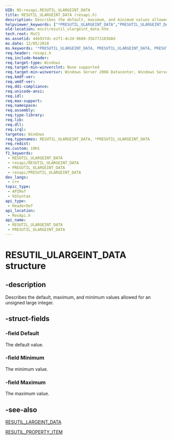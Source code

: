 ```yaml
---
UID: NS:resapi.RESUTIL_ULARGEINT_DATA
title: RESUTIL_ULARGEINT_DATA (resapi.h)
description: Describes the default, maximum, and minimum values allowed for an unsigned large integer.
helpviewer_keywords: ["*PRESUTIL_ULARGEINT_DATA","PRESUTIL_ULARGEINT_DATA","PRESUTIL_ULARGEINT_DATA structure pointer [Failover Cluster]","RESUTIL_ULARGEINT_DATA","RESUTIL_ULARGEINT_DATA structure [Failover Cluster]","_wolf_resutil_ulargeint_data","mscs.resutil_ulargeint_data","resapi/PRESUTIL_ULARGEINT_DATA","resapi/RESUTIL_ULARGEINT_DATA"]
old-location: mscs\resutil_ulargeint_data.htm
tech.root: MsCS
ms.assetid: 44b937dc-e2f1-4c2d-9689-35b772103b8d
ms.date: 12/05/2018
ms.keywords: '*PRESUTIL_ULARGEINT_DATA, PRESUTIL_ULARGEINT_DATA, PRESUTIL_ULARGEINT_DATA structure pointer [Failover Cluster], RESUTIL_ULARGEINT_DATA, RESUTIL_ULARGEINT_DATA structure [Failover Cluster], _wolf_resutil_ulargeint_data, mscs.resutil_ulargeint_data, resapi/PRESUTIL_ULARGEINT_DATA, resapi/RESUTIL_ULARGEINT_DATA'
req.header: resapi.h
req.include-header: 
req.target-type: Windows
req.target-min-winverclnt: None supported
req.target-min-winversvr: Windows Server 2008 Datacenter, Windows Server 2008 Enterprise
req.kmdf-ver: 
req.umdf-ver: 
req.ddi-compliance: 
req.unicode-ansi: 
req.idl: 
req.max-support: 
req.namespace: 
req.assembly: 
req.type-library: 
req.lib: 
req.dll: 
req.irql: 
targetos: Windows
req.typenames: RESUTIL_ULARGEINT_DATA, *PRESUTIL_ULARGEINT_DATA
req.redist: 
ms.custom: 19H1
f1_keywords:
 - RESUTIL_ULARGEINT_DATA
 - resapi/RESUTIL_ULARGEINT_DATA
 - PRESUTIL_ULARGEINT_DATA
 - resapi/PRESUTIL_ULARGEINT_DATA
dev_langs:
 - c++
topic_type:
 - APIRef
 - kbSyntax
api_type:
 - HeaderDef
api_location:
 - ResApi.h
api_name:
 - RESUTIL_ULARGEINT_DATA
 - PRESUTIL_ULARGEINT_DATA
---
```


# RESUTIL_ULARGEINT_DATA structure


## -description

Describes the default, maximum, and minimum values allowed for an unsigned large integer.

## -struct-fields

### -field Default

The default value.

### -field Minimum

The minimum value.

### -field Maximum

The maximum value.

## -see-also

<a href="/previous-versions/windows/desktop/api/resapi/ns-resapi-resutil_largeint_data">RESUTIL_LARGEINT_DATA</a>



<a href="/previous-versions/windows/desktop/api/resapi/ns-resapi-resutil_property_item">RESUTIL_PROPERTY_ITEM</a>

